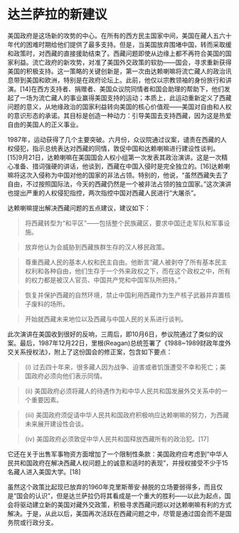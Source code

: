 # 达兰萨拉的新建议

美国政府是这场新的攻势的中心。在所有的西方民主国家中间，美国在藏人五六十年代的困难时期给他们提供了最多支持。但是，当美国放弃围堵中国，转而采取缓和政策时，对西藏的直接援助结束了。西藏问题即使从边缘上都不再符合美国的国家利益。流亡政府的新攻势，对准了美国外交政策的软肋——国会，寻求重新获得美国的积极支持。这一策略的关键创新是，第一次由达赖喇嘛将流亡藏人的政治讯息带到美国和欧洲，特别是在政府论坛上。此前，他仅以宗教领袖的身份旅行和讲演。\[14\]在西方支持者、捐赠者、美国众议院同情者和国会助理的帮助下，他们发起了一场为流亡藏人的事业赢得美国支持的运动；本质上，此运动重新定义了西藏问题的意义，从地缘政治的国家利益转向美国的核心价值观——美国对自由和人权的意识形态的承诺。其目标是创造一种动力：引导美国去支持西藏，因为这是热爱自由的美国人的正义事业。

1987年，运动获得了几个主要突破。六月份，众议院通过议案，谴责在西藏的人权侵犯，指示总统表达对西藏的同情，敦促中国和达赖喇嘛进行建设性谈判。\[15\]9月21日，达赖喇嘛在美国国会人权小组第一次发表其政治演讲。这是一次精心准备、措词强硬的讲话，他谈到，西藏在中国入侵时是完全独立的。\[16\]达赖喇嘛将这次入侵称为中国对他的国家的非法占领。特别的，他说，“虽然西藏失去了自由，不过按照国际法，今天的西藏仍然是一个被非法占领的独立国家。”这次演讲也提出严重的人权侵犯指控，两次指控中国对西藏人民进行“大屠杀”。

达赖喇嘛提出解决西藏问题的五点建议，建议如下：

> 将西藏转型为“和平区”——包括整个民族藏区，要求中国迁走军队和军事设施。

> 放弃他认为会威胁到西藏族群生存的汉人移民政策。

> 尊重西藏人民的基本人权和民主自由。他断言“藏人被剥夺了所有基本民主权利和各种自由，他们生存于一个外来政权之下，而在这个政权之中，所有的权力都是被汉人官员、中国共产党和中国军队所把持。”

> 恢复并保护西藏的自然环境，禁止中国利用西藏作为生产核子武器并弃置核子废料的场所。

> 开始就西藏未来地位以及西藏与中国人民的关系进行谈判。

此次演讲在美国收到很好的反响，三周后，即10月6日，参议院通过了类似的议案。最后，1987年12月22日，里根\(Reagan\)总统签署了《1988~1989财政年度外交关系授权法》，附上了这份国会的修正案，包含如下要点：

> \(i\) 过去四十年来，很多藏人因为战争、迫害或者饥饿遭受不幸和死亡；美国政府必须向他们表示同情。

> \(ii\) 美国政府必须将藏人的待遇作为和中华人民共和国发展外交关系中的一个重要因素。

> \(iii\) 美国政府须促请中华人民共和国政府积极响应达赖喇嘛的努力，为西藏未来展开建设性会谈。

> \(iv\) 美国政府必须敦促中华人民共和国释放西藏所有的政治犯。\[17\]

它还在关于出售军事物资方面增加了一个限制性条款：美国政府应考虑到“中华人民共和国政府在解决西藏人权问题上的诚意和适时的表现”，并授权接受不少于15名藏人进入美国大学。\[18\]

虽然这个政策比起现已放弃的1960年克里斯蒂安·赫脱的立场要弱得多，而且仅是“国会的认识”，但是达兰萨拉仍将其看成是一个重大的胜利——以此为起点，国会将驱动建立新的美国对藏外交政策，积极寻求西藏问题以对达赖喇嘛有利的方式解决。于是，从此以后，美国再次活跃在西藏问题之中，尽管是通过国会而不是国务院或行政分支。

